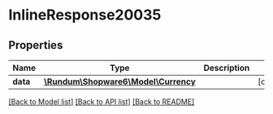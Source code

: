 # InlineResponse20035

## Properties
Name | Type | Description | Notes
------------ | ------------- | ------------- | -------------
**data** | [**\Rundum\Shopware6\Model\Currency**](Currency.md) |  | [optional] 

[[Back to Model list]](../../README.md#documentation-for-models) [[Back to API list]](../../README.md#documentation-for-api-endpoints) [[Back to README]](../../README.md)

